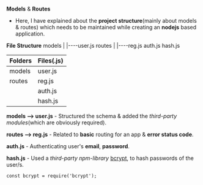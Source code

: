 **Models** & **Routes**
- Here, I have explained about the **project structure**(mainly about models & routes) which needs to be maintained while creating an **nodejs** based application.

**File Structure**
    models
        |
        |----user.js
    routes
        |
        |----reg.js
auth.js
hash.js

| Folders  | Files(.js) |
| -------- | -------------|
| models  | user.js |
| routes  | reg.js  |
|         | auth.js |
|         | hash.js |    

**models --> user.js** - Structured the schema & added the *third-party modules*(which are obviously required).


**routes --> reg.js** - Related to **basic** routing for an app & **error status code**.


**auth.js** - Authenticating user's **email**, **password**.


**hash.js** - Used a *third-party npm-library* [bcrypt](https://www.npmjs.com/package/bcrypt), to hash passwords of the user/s.

```
const bcrypt = require('bcrypt');
```